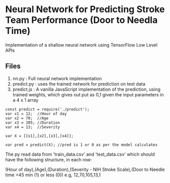 # Neural Network for Predicting Stroke Team Performance (Door to Needla Time)
Implementation of a shallow neural network using TensorFlow Low Level  APIs
## Files
1. nn.py : Full neural network implementation
2. predict.py : uses the trained network for prediction on test data
3. predict.js :  A vanilla JavaScript implementation of the prediction, using trained weights, which gives out put as 0,1 given the input parameters in a 4 x 1 array

~~~~
const predict = require('./predict');
var x1 = 12;  //Hour of day
var x2 = 70;  //Age
var x3 = 105; //Duration
var x4 = 13;  //Severity

var X = [[x1],[x2],[x3],[x4]];

var pred = predict(X); //pred is 1 or 0 as per the model calculates

~~~~

The py read data from 'train_data.csv' and 'test_data.csv' which should have the following structure, in each row:

(Hour of day),(Age),(Duration),(Severity - NIH Stroke Scale),(Door to Needle time >45 min (1) or less (0))
e.g,
12,70,105,13,1
